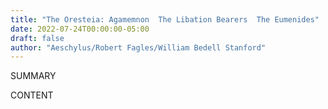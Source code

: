```yaml
---
title: "The Oresteia: Agamemnon  The Libation Bearers  The Eumenides"
date: 2022-07-24T00:00:00-05:00
draft: false
author: "Aeschylus/Robert Fagles/William Bedell Stanford"
---
```


SUMMARY

<!--more-->

CONTENT
